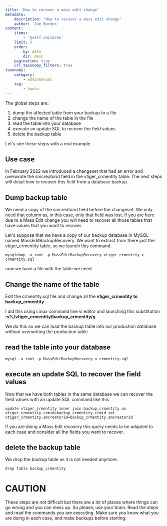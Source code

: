 ```yaml
---
title: 'How to recover a mass edit change'
metadata:
    description: 'How to recover a mass edit change'
    author: 'Joe Bordes'
content:
    items:
        - '@self.children'
    limit: 5
    order:
        by: date
        dir: desc
    pagination: true
    url_taxonomy_filters: true
taxonomy:
    category:
        - adminmanual
    tag:
        - howto
---
```


The global steps are:

1. dump the affected table from your backup to a file
2. change the name of the table in the file
3. read the table into your database
4. execute an update SQL to recover the field values
5. delete the backup table

Let's see these steps with a real example.

## Use case

In February 2022 we introduced a changeset that had an error and overwrote the smcreatorid field in the vtiger_crmentity table. The next steps will detail how to recover this field from a database backup.

## Dump backup table

We need a copy of the smcreatorid field before the changeset. We only need that column as, in this case, only that field was lost. If you are here due to a Mass Edit change you will need to recover all those tables that have values that you want to recover.

Let's suppose that we have a copy of our backup database in MySQL named MassEditBackupRecovery. We want to extract from there just the vtiger_crmentity table, so we launch this command.

```
mysqldump -u root -p MassEditBackupRecovery vtiger_crmentity > crmentity.sql
```
now we have a file with the table we need

## Change the name of the table

Edit the crmentity.sql file and change all the **vtiger_crmentity to backup_crmentity**

I did this using Linux command line vi editor and launching this substitution **:s%/vtiger_crmentity/backup_crmentity/g**

We do this so we can load the backup table into our production database without overwriting the production table.

## read the table into your database

```
mysql -u root -p MassEditBackupRecovery < crmentity.sql
```

## execute an update SQL to recover the field values

Now that we have both tables in the same database we can recover the field values with an update SQL command like this

```
update vtiger_crmentity inner join backup_crmentity on vtiger_crmentity.crmid=backup_crmentity.crmid set vtiger_crmentity.smcreatorid=backup_crmentity.smcreatorid
```

If you are doing a Mass Edit recovery this query needs to be adapted to each case and consider all the fields you want to recover.

## delete the backup table

We drop the backup table as it is not needed anymore.

```
drop table backup_crmentity
```

# CAUTION

<div class="notices red">
These steps are not difficult but there are a lot of places where things can go wrong and you can mess up. So please, use your brain. Read the steps and read the commands you are executing. Make sure you know what you are doing in each case, and make backups before starting. </div>